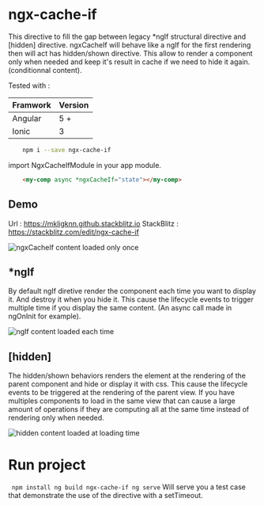 # ngx-cache-if

This directive to fill the gap between legacy *ngIf structural directive and [hidden] directive.
ngxCacheIf will behave like a ngIf for the first rendering then will act has hidden/shown directive.
This allow to render a component only when needed and keep it's result in cache if we need to hide it again. (conditionnal content).

Tested with :	

| Framwork | Version |
| -------- | -------- |
| Angular  | 5 +   |
| Ionic    | 3 |

```sh
    npm i --save ngx-cache-if
```
import NgxCacheIfModule in your app module.

```html
    <my-comp async *ngxCacheIf="state"></my-comp>
```

## Demo

Url : https://mkligknn.github.stackblitz.io
StackBlitz : https://stackblitz.com/edit/ngx-cache-if

![ngxCacheIf content loaded only once](https://github.com/vlafranca/ngx-cache-if/demo/ngxcacheif.gif)

## *ngIf

By default ngIf diretive render the component each time you want to display it. And destroy it when you hide it. This cause the lifecycle events to trigger multiple time if you display the same content. (An async call made in ngOnInit for example).

![ngIf content loaded each time](https://github.com/vlafranca/ngx-cache-if/demo/ngif.gif)

## [hidden]

The hidden/shown behaviors renders the element at the rendering of the parent component and hide or display it with css. This cause the lifecycle events to be triggered at the rendering of the parent view. If you have multiples components to load in the same view that can cause a large amount of operations if they are computing all at the same time instead of rendering only when needed.

![hidden content loaded at loading time](https://github.com/vlafranca/ngx-cache-if/demo/hidden.gif)


# Run project

`
npm install
ng build ngx-cache-if
ng serve` 
Will serve you a test case that demonstrate the use of the directive with a setTimeout.

